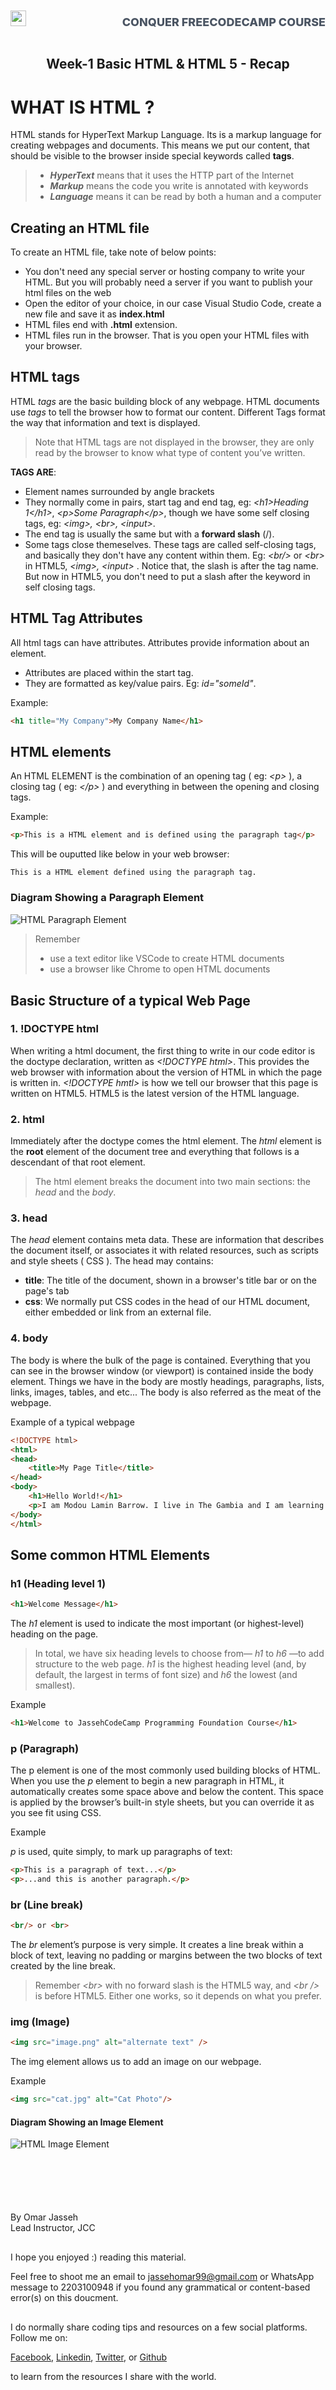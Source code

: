 <link rel="stylesheet" href="../../style.css" />

<div style="display: flex; justify-content: space-between; align-items: baseline;">
    <img src="../../logo.png"  height="25px">
    <h2 style="text-align: left; text-decoration: none; background: none; border-radius: 0; border: none; box-shadow: none; color: #4B5563; font-size: 18px; font-weight: 800; padding-left: 0; margin-top: 10px; text-transform: uppercase">Conquer FreeCodeCamp Course</h2>
    
</div>
<h2 style="text-align: center;  margin-bottom: 30px;">Week-1 Basic HTML & HTML 5 - Recap</h2>


# WHAT IS HTML ?
HTML stands for HyperText Markup Language. Its is a markup language for creating webpages and documents. This means we put our content, that should be visible to the browser inside special keywords called **tags**. 

> * _**HyperText**_ means that it uses the HTTP part of the Internet
> * _**Markup**_ means the code you write is annotated with keywords
> * **_Language_** means it can be read by both a human and a computer

## Creating an HTML file

To create an HTML file, take note of below points:

* You don't need any special server or hosting company to write your HTML. But you will probably need a server if you want to publish your html files on the web
* Open the editor of your choice, in our case Visual Studio Code, create a new file and save it as **index.html**
* HTML files end with **.html** extension.
* HTML files run in the browser. That is you open your HTML files with your browser.


## HTML tags

HTML *tags* are the basic building block of any webpage. HTML documents use *tags* to tell the browser how to format our content. Different Tags format the way that information and text is displayed. 

> Note that HTML tags are not displayed in the browser, they are only read by the browser to know what type of content you’ve written.

**TAGS ARE**: 

* Element names surrounded by angle brackets
* They normally come in pairs, start tag and end tag, eg: *\<h1>Heading 1\</h1>*, *\<p>Some Paragraph\</p>*, though we have some self closing tags, eg: *\<img>, \<br>, \<input>*. 
* The end tag is usually the same but with a **forward slash** (/).
* Some tags close themeselves. These tags are called self-closing tags, and basically they don't have any content within them. Eg: *\<br/>* or *\<br>* in HTML5, *\<img>, \<input>* . Notice that, the slash is after the tag name. But now in HTML5, you don't need to put a slash after the keyword in self closing tags.

## HTML Tag Attributes

All html tags can have attributes. Attributes provide information about an element.

* Attributes are placed within the start tag.
* They are formatted as key/value pairs. Eg: *id="someId"*.

Example:

```html
<h1 title="My Company">My Company Name</h1>
```

## HTML elements

An HTML ELEMENT is the combination of an opening tag ( eg: *\<p>* ), a closing tag ( eg: *\</p>* ) and everything in between the opening and closing tags.

Example:


```html
<p>This is a HTML element and is defined using the paragraph tag</p>
```
This will be ouputted like below in your web browser:

```
This is a HTML element defined using the paragraph tag.
```

### Diagram Showing a Paragraph Element

![HTML Paragraph Element](../p-element.png)


> Remember
> * use a text editor like VSCode to create HTML documents
> * use a browser like Chrome to open HTML documents

<div style="margin-top: 30px"></div>



## Basic Structure of a typical Web Page

### 1. !DOCTYPE html
When writing a html document, the first thing to write in our code editor is the doctype declaration, written as *\<!DOCTYPE html>*. This provides the web browser with information about the version of HTML in which the page is written in. *\<!DOCTYPE hmtl>* is how we tell our browser that this page is written on HTML5. HTML5 is the latest version of the HTML language.


### 2. html

Immediately after the doctype comes the html element. The *html* element is the **root** element of the document tree and everything that follows is a descendant of that root element.

> The html element breaks the document into two main sections: the *head* and
the *body*.

### 3. head

The *head* element contains meta data. These are information that describes the document itself, or associates it with related resources, such as scripts and style sheets ( CSS ). The head may contains:

* **title**: The title of the document, shown in a browser's title bar or on the page's tab
* **css**: We normally put CSS codes in the head of our HTML document, either embedded or link from an external file.


### 4. body

The body is where the bulk of the page is contained. Everything that you can see in the browser window (or viewport) is contained inside the body element. Things we have in the body are mostly headings, paragraphs, lists, links, images, tables, and etc... The body is also referred as the meat of the webpage.

Example of a typical webpage

```html
<!DOCTYPE html>
<html>
<head>
    <title>My Page Title</title>
</head>
<body>
    <h1>Hello World!</h1>
    <p>I am Modou Lamin Barrow. I live in The Gambia and I am learning how to code at JCC</p>
</body>
</html>
```

## Some common HTML Elements

### h1 (Heading level 1)

```html
<h1>Welcome Message</h1>
```

The *h1* element is used to indicate the most important (or highest-level) heading on the page.

> In total, we have six heading levels to choose from— *h1* to *h6* —to add structure to the web page. *h1* is the highest heading level (and, by default, the largest in terms of font size) and *h6* the lowest (and smallest).

Example

```html
<h1>Welcome to JassehCodeCamp Programming Foundation Course</h1>
```

### p (Paragraph)

The p element is one of the most commonly used building blocks of HTML. When you use the *p* element to begin a new paragraph in HTML, it automatically creates some space above and below the content. This space is applied by the browser’s built-in style sheets, but you can override it as you see fit using CSS.

Example

*p* is used, quite simply, to mark up paragraphs of text:

```html
<p>This is a paragraph of text...</p>
<p>...and this is another paragraph.</p>
```

### br (Line break)

```html
<br/> or <br>
```

The *br* element’s purpose is very simple. It creates a line break within a block of text, leaving no padding or margins between the two blocks of text created by the line break.

> Remember *\<br>* with no forward slash is the HTML5 way, and *\<br />* is before HTML5. Either one works, so it depends on what you prefer.
> 

### img (Image)

```html
<img src="image.png" alt="alternate text" />
```

The img element allows us to add an image on our webpage.

Example

```html
<img src="cat.jpg" alt="Cat Photo"/>
```

#### Diagram Showing an Image Element

![HTML Image Element](../image-element.png)





<div style="margin-top: 100px"></div>


By Omar Jasseh<br />
Lead Instructor, JCC



<div style="margin-top: 30px"></div>
I hope you enjoyed :) reading this material.

Feel free to shoot me an email to jassehomar99@gmail.com or WhatsApp message to 2203100948 if you found any grammatical or content-based error(s) on this doucment.

<div style="margin-top: 30px"></div>

I do normally share coding tips and resources on a few social platforms. Follow me on:<br>

[Facebook](https://www.facebook.com/jassehomar), [Linkedin](https://www.linkedin.com/in/jassehomar/), [Twitter](https://twitter.com/jassehomar99), or [Github](https://github.com/jassehomar)

to learn from the resources I share with the world.